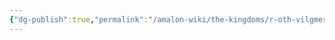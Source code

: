 ```yaml
---
{"dg-publish":true,"permalink":"/amalon-wiki/the-kingdoms/r-oth-vilgmeri/","dgPassFrontmatter":true,"noteIcon":""}
---
```



